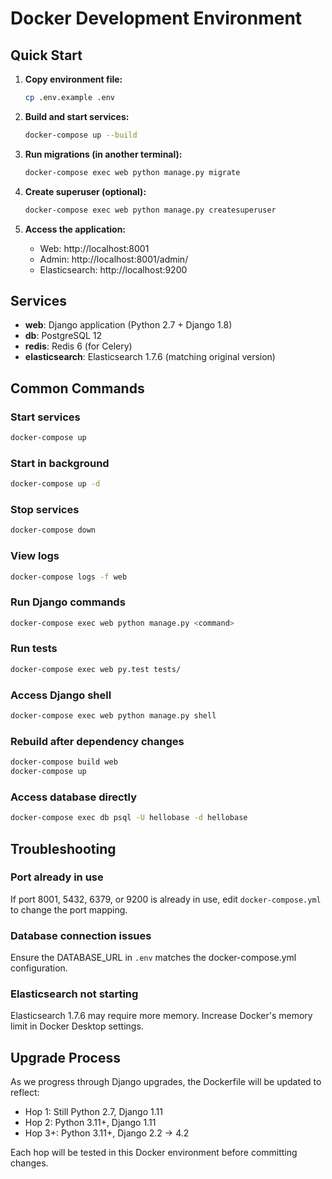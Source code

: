 # Docker Development Environment

## Quick Start

1. **Copy environment file:**
   ```bash
   cp .env.example .env
   ```

2. **Build and start services:**
   ```bash
   docker-compose up --build
   ```

3. **Run migrations (in another terminal):**
   ```bash
   docker-compose exec web python manage.py migrate
   ```

4. **Create superuser (optional):**
   ```bash
   docker-compose exec web python manage.py createsuperuser
   ```

5. **Access the application:**
   - Web: http://localhost:8001
   - Admin: http://localhost:8001/admin/
   - Elasticsearch: http://localhost:9200

## Services

- **web**: Django application (Python 2.7 + Django 1.8)
- **db**: PostgreSQL 12
- **redis**: Redis 6 (for Celery)
- **elasticsearch**: Elasticsearch 1.7.6 (matching original version)

## Common Commands

### Start services
```bash
docker-compose up
```

### Start in background
```bash
docker-compose up -d
```

### Stop services
```bash
docker-compose down
```

### View logs
```bash
docker-compose logs -f web
```

### Run Django commands
```bash
docker-compose exec web python manage.py <command>
```

### Run tests
```bash
docker-compose exec web py.test tests/
```

### Access Django shell
```bash
docker-compose exec web python manage.py shell
```

### Rebuild after dependency changes
```bash
docker-compose build web
docker-compose up
```

### Access database directly
```bash
docker-compose exec db psql -U hellobase -d hellobase
```

## Troubleshooting

### Port already in use
If port 8001, 5432, 6379, or 9200 is already in use, edit `docker-compose.yml` to change the port mapping.

### Database connection issues
Ensure the DATABASE_URL in `.env` matches the docker-compose.yml configuration.

### Elasticsearch not starting
Elasticsearch 1.7.6 may require more memory. Increase Docker's memory limit in Docker Desktop settings.

## Upgrade Process

As we progress through Django upgrades, the Dockerfile will be updated to reflect:
- Hop 1: Still Python 2.7, Django 1.11
- Hop 2: Python 3.11+, Django 1.11
- Hop 3+: Python 3.11+, Django 2.2 → 4.2

Each hop will be tested in this Docker environment before committing changes.
